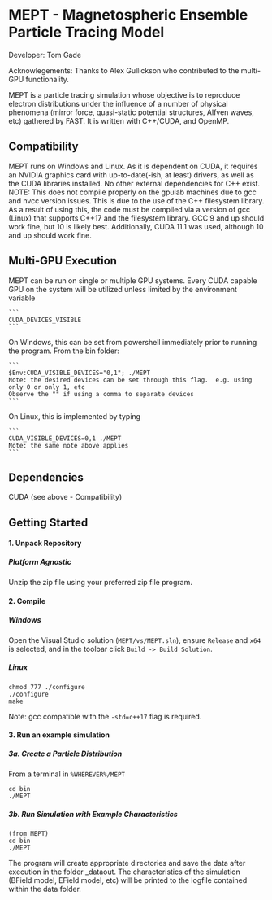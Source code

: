 # MEPT - Magnetospheric Ensemble Particle Tracing Model

Developer: Tom Gade

Acknowlegements: Thanks to Alex Gullickson who contributed to the multi-GPU functionality.

MEPT is a particle tracing simulation whose objective is to reproduce electron distributions under the influence of a number of physical phenomena (mirror force, quasi-static potential structures, Alfven waves, etc) gathered by FAST.  It is written with C++/CUDA, and OpenMP.


## Compatibility
MEPT runs on Windows and Linux.  As it is dependent on CUDA, it requires an NVIDIA graphics card with up-to-date(-ish, at least) drivers, as well as the CUDA libraries installed.  No other external dependencies for C++ exist.
NOTE: This does not compile properly on the gpulab machines due to gcc and nvcc version issues.  This is due to the use of the C++ filesystem library.  As a result of using this, the code must be compiled via a version of gcc (Linux) that supports C++17 and the filesystem library.  GCC 9 and up should work fine, but 10 is likely best.  Additionally, CUDA 11.1 was used, although 10 and up should work fine.


## Multi-GPU Execution
MEPT can be run on single or multiple GPU systems.  Every CUDA capable GPU on the system will be utilized unless limited by the environment variable

	```
	CUDA_DEVICES_VISIBLE
	```

On Windows, this can be set from powershell immediately prior to running the program.  From the bin folder:

	```
	$Env:CUDA_VISIBLE_DEVICES="0,1"; ./MEPT
	Note: the desired devices can be set through this flag.  e.g. using only 0 or only 1, etc
	Observe the "" if using a comma to separate devices
	```
	
On Linux, this is implemented by typing

	```
	CUDA_VISIBLE_DEVICES=0,1 ./MEPT
	Note: the same note above applies
	```
	

## Dependencies
CUDA (see above - Compatibility)

## Getting Started

#### 1. Unpack Repository

##### Platform Agnostic

Unzip the zip file using your preferred zip file program.
  
#### 2. Compile

##### Windows

Open the Visual Studio solution (`MEPT/vs/MEPT.sln`), ensure `Release` and `x64` is selected, and in the toolbar click `Build -> Build Solution`.

##### Linux
  
  ```
  chmod 777 ./configure
  ./configure
  make
  ```

Note: gcc compatible with the `-std=c++17` flag is required.


#### 3. Run an example simulation

##### 3a. Create a Particle Distribution
From a terminal in `%WHEREVER%/MEPT`

  ```
  cd bin
  ./MEPT
  ```


##### 3b. Run Simulation with Example Characteristics

  ```
  (from MEPT)
  cd bin
  ./MEPT
  ```
  
The program will create appropriate directories and save the data after execution in the folder _dataout.  The characteristics of the simulation (BField model, EField model, etc) will be printed to the logfile contained within the data folder.